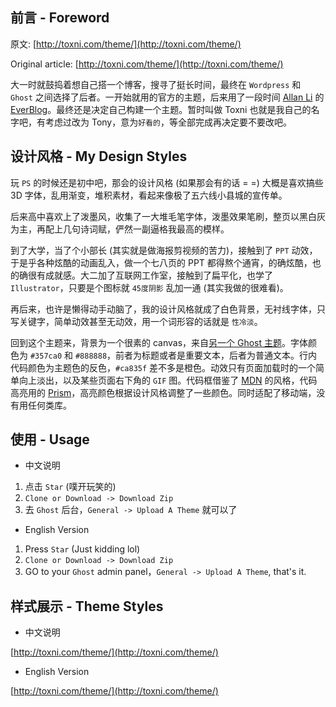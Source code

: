 ## 前言 - Foreword

原文: [http://toxni.com/theme/](http://toxni.com/theme/)

Original article: [http://toxni.com/theme/](http://toxni.com/theme/)

大一时就鼓捣着想自己搭一个博客，搜寻了挺长时间，最终在 `Wordpress` 和 `Ghost` 之间选择了后者。一开始就用的官方的主题，后来用了一段时间 [Allan Li](http://allan.li/) 的 [EverBlog](https://github.com/lialun/EverBlog)。最终还是决定自己构建一个主题。暂时叫做 Toxni 也就是我自己的名字吧，有考虑过改为 Tony，意为`好看的`，等全部完成再决定要不要改吧。

## 设计风格 - My Design Styles

玩 `PS` 的时候还是初中吧，那会的设计风格 (如果那会有的话 = =) 大概是喜欢搞些 3D 字体，乱用渐变，堆积素材，看起来像极了五六线小县城的宣传单。


后来高中喜欢上了泼墨风，收集了一大堆毛笔字体，泼墨效果笔刷，整页以黑白灰为主，再配上几句诗词赋，俨然一副逼格我最高的模样。

到了大学，当了个小部长 (其实就是做海报剪视频的苦力)，接触到了 `PPT` 动效，于是乎各种炫酷的动画乱入，做一个七八页的 PPT 都得熬个通宵，的确炫酷，也的确很有成就感。大二加了互联网工作室，接触到了扁平化，也学了 `Illustrator`，只要是个图标就 `45度阴影` 乱加一通 (其实我做的很难看)。

再后来，也许是懒得动手动脑了，我的设计风格就成了白色背景，无衬线字体，只写关键字，简单动效甚至无动效，用一个词形容的话就是 `性冷淡`。

回到这个主题来，背景为一个很素的 canvas，来自[另一个 Ghost 主题](https://snowz.me/)。字体颜色为 `#357ca0` 和 `#888888`，前者为标题或者是重要文本，后者为普通文本。行内代码颜色为主题色的反色，`#ca835f` 差不多是橙色。动效只有页面加载时的一个简单向上淡出，以及某些页面右下角的 `GIF` 图。代码框借鉴了 [MDN](https://developer.mozilla.org) 的风格，代码高亮用的 [Prism](http://prismjs.com/)，高亮颜色根据设计风格调整了一些颜色。同时适配了移动端，没有用任何类库。

## 使用 - Usage
* 中文说明

1. 点击 `Star` (噗开玩笑的)
2. `Clone or Download -> Download Zip`
3. 去 `Ghost` 后台，`General -> Upload A Theme` 就可以了

* English Version

1. Press `Star` (Just kidding lol)
2. `Clone or Download -> Download Zip `
3. GO to your `Ghost` admin panel，`General -> Upload A Theme`, that's it.


## 样式展示 - Theme Styles

* 中文说明

[http://toxni.com/theme/](http://toxni.com/theme/)


* English Version

[http://toxni.com/theme/](http://toxni.com/theme/)